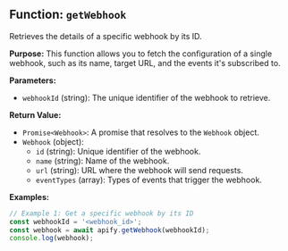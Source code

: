 ## Function: `getWebhook`

Retrieves the details of a specific webhook by its ID.

**Purpose:**
This function allows you to fetch the configuration of a single webhook, such as its name, target URL, and the events it's subscribed to.

**Parameters:**
- `webhookId` (string): The unique identifier of the webhook to retrieve.

**Return Value:**
- `Promise<Webhook>`: A promise that resolves to the `Webhook` object.
- `Webhook` (object):
  - `id` (string): Unique identifier of the webhook.
  - `name` (string): Name of the webhook.
  - `url` (string): URL where the webhook will send requests.
  - `eventTypes` (array<string>): Types of events that trigger the webhook.

**Examples:**

```typescript
// Example 1: Get a specific webhook by its ID
const webhookId = '<webhook_id>';
const webhook = await apify.getWebhook(webhookId);
console.log(webhook);
```